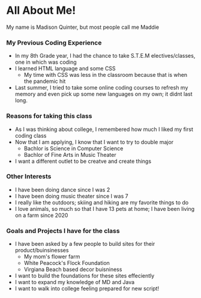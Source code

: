 # All About Me!
My name is Madison Quinter, but most people call me Maddie

### My Previous Coding Experience
   - In my 8th Grade year, I had the chance to take S.T.E.M electives/classes, one in which was coding
   - I learned HTML language and some CSS
      - My time with CSS was less in the classroom because that is when the pandemic hit
   - Last summer, I tried to take some online coding courses to refresh my memory and even pick up some new languages on my own; it didnt last long. 
### Reasons for taking this class
   - As I was thinking about college, I remembered how much I liked my first coding class
   - Now that I am applying, I know that I want to try to double major
     - Bachlor is Science in Computer Science
     - Bachlor of Fine Arts in Music Theater
   - I want a different outlet to be creatve and create things
### Other Interests
   - I have been doing dance since I was 2
   - I have been doing music theater since I was 7
   - I really like the outdoors; skiing and hiking are my favorite things to do
   - I love animals, so much so that I have 13 pets at home; I have been living on a farm since 2020
### Goals and Projects I have for the class
   - I have been asked by a few people to build sites for their product/buinsinesses
      - My mom's flower farm
      - White Peacock's Flock Foundation
      - Virgiana Beach based decor buisniness
   - I want to build the foundations for these sites effeciently
   - I want to expand my knowledge of MD and Java
   - I want to walk into college feeling prepared for new script!
